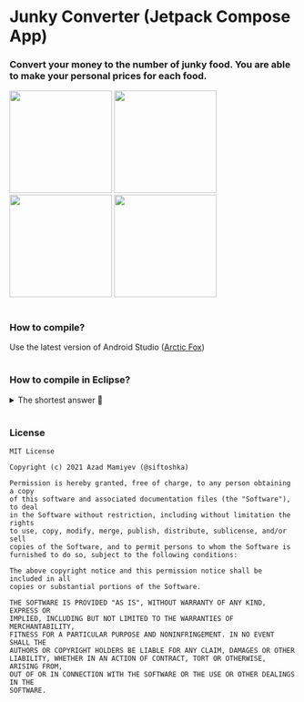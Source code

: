 # Junky Converter (Jetpack Compose App)
  ### Convert your money to the number of junky food. You are able to make your personal prices for each food.
<p>
  <img width="180" src="https://user-images.githubusercontent.com/22058062/139590409-8c0c7e29-c29e-4490-b618-6e38bc2ce547.png">
  <img width="180" src="https://user-images.githubusercontent.com/22058062/139590502-7680e076-30c4-4a5a-8d41-14abff0ebd1d.png">
  <img width="180" src="https://user-images.githubusercontent.com/22058062/139590540-563b7ad7-5708-4cf3-825b-bd13aaa59fea.png">
  <img width="180" src="https://user-images.githubusercontent.com/22058062/139590568-3b82d517-f605-494c-b82a-badf10220fe2.png">
</p>

#
### How to compile?
Use the latest version of Android Studio (<a href="https://developer.android.com/studio">Arctic Fox</a>)
#
### How to compile in Eclipse?
<details>
<summary>The shortest answer 🚀</summary>
  
![](https://media3.giphy.com/media/5xtDarC0XyqmUhD5eDK/giphy.gif?cid=790b761105c7719681cdce16dd101228b007d25f74bc1c98&rid=giphy.gif)
</details>

#
### License
```
MIT License

Copyright (c) 2021 Azad Mamiyev (@siftoshka)

Permission is hereby granted, free of charge, to any person obtaining a copy
of this software and associated documentation files (the "Software"), to deal
in the Software without restriction, including without limitation the rights
to use, copy, modify, merge, publish, distribute, sublicense, and/or sell
copies of the Software, and to permit persons to whom the Software is
furnished to do so, subject to the following conditions:

The above copyright notice and this permission notice shall be included in all
copies or substantial portions of the Software.

THE SOFTWARE IS PROVIDED "AS IS", WITHOUT WARRANTY OF ANY KIND, EXPRESS OR
IMPLIED, INCLUDING BUT NOT LIMITED TO THE WARRANTIES OF MERCHANTABILITY,
FITNESS FOR A PARTICULAR PURPOSE AND NONINFRINGEMENT. IN NO EVENT SHALL THE
AUTHORS OR COPYRIGHT HOLDERS BE LIABLE FOR ANY CLAIM, DAMAGES OR OTHER
LIABILITY, WHETHER IN AN ACTION OF CONTRACT, TORT OR OTHERWISE, ARISING FROM,
OUT OF OR IN CONNECTION WITH THE SOFTWARE OR THE USE OR OTHER DEALINGS IN THE
SOFTWARE.
```
